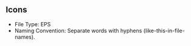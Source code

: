 ## Icons

* File Type: EPS
* Naming Convention: Separate words with hyphens (like-this-in-file-names).